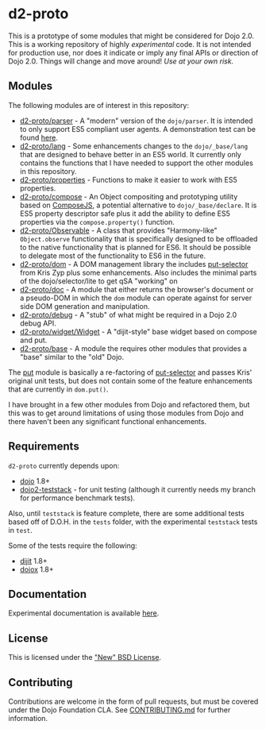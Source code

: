 # d2-proto

This is a prototype of some modules that might be considered for Dojo 2.0.  This is a working repository of highly
*experimental* code.  It is not intended for production use, nor does it indicate or imply any final APIs or direction
of Dojo 2.0.  Things will change and move around!  *Use at your own risk.*

## Modules

The following modules are of interest in this repository:

* [d2-proto/parser](parser.js) - A "modern" version of the ``dojo/parser``.  It is intended to only support ES5
  compliant user agents.  A demonstration test can be found [here](test/parser.html).
* [d2-proto/lang](lang.js) - Some enhancements changes to the ``dojo/_base/lang`` that are designed to behave better in
  an ES5 world.  It currently only contains the functions that I have needed to support the other modules in this
  repository.
* [d2-proto/properties](properties.js) - Functions to make it easier to work with ES5 properties.
* [d2-proto/compose](compose.js) - An Object compositing and prototyping utility based on
  [ComposeJS][compose], a potential alternative to `dojo/_base/declare`.  It is ES5 property descriptor safe plus it add
  the ability to define ES5 properties via the `compose.property()` function.
* [d2-proto/Observable](Observable.js) - A class that provides "Harmony-like" `Object.observe` functionality that is
  specifically designed to be offloaded to the native functionality that is planned for ES6.  It should be possible to
  delegate most of the functionality to ES6 in the future.
* [d2-proto/dom](dom.js) - A DOM management library the includes [put-selector][put] from Kris Zyp plus some
  enhancements.  Also includes the minimal parts of the dojo/selector/lite to get qSA "working" on 
* [d2-proto/doc](doc.js) - A module that either returns the browser's document or a pseudo-DOM in which the `dom` module
  can operate against for server side DOM generation and manipulation.
* [d2-proto/debug](debug.js) - A "stub" of what might be required in a Dojo 2.0 debug API.
* [d2-proto/widget/Widget](widget/Widget.js) - A "dijit-style" base widget based on compose and put.
* [d2-proto/base](base.js) - A module the requires other modules that provides a "base" similar to the "old" Dojo.

The [put](put.js) module is basically a re-factoring of [put-selector][put] and passes Kris' original unit tests, but
does not contain some of the feature enhancements that are currently in `dom.put()`.

I have brought in a few other modules from Dojo and refactored them, but this was to get around limitations of using
those modules from Dojo and there haven't been any significant functional enhancements.

## Requirements

``d2-proto`` currently depends upon:

* [dojo][dojo] 1.8+
* [dojo2-teststack][teststack] - for unit testing (although it currently needs my branch for performance benchmark
  tests).

Also, until `teststack` is feature complete, there are some additional tests based off of D.O.H. in the `tests` folder,
with the experimental `teststack` tests in `test`.

Some of the tests require the following:

* [dijit](/dojo/dijit) 1.8+
* [dojox](/dojo/dojox) 1.8+

## Documentation

Experimental documentation is available [here](docs/index.md).

## License

This is licensed under the ["New" BSD License](LICENSE).

## Contributing

Contributions are welcome in the form of pull requests, but must be covered under the Dojo Foundation CLA.  See
[CONTRIBUTING.md](CONTRIBUTING.md) for further information.

[compose]: /kriszyp/compose
[dojo]: /dojo/dojo
[teststack]: /csnover/dojo2-teststack
[put]: https://github.com/kriszyp/put-selector